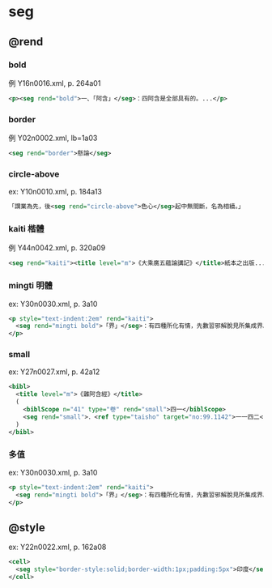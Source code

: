 # seg

## @rend

### bold

例 Y16n0016.xml, p. 264a01

```xml
<p><seg rend="bold">一、「阿含」</seg>：四阿含是全部具有的。...</p>
```

### border

例 Y02n0002.xml, lb=1a03

```xml
<seg rend="border">懸論</seg>
```

### circle-above

ex: Y10n0010.xml, p. 184a13

```xml
「謂業為先，後<seg rend="circle-above">色心</seg>起中無間斷，名為相續。」
```

### kaiti 楷體
例 Y44n0042.xml, p. 320a09
```xml
<seg rend="kaiti"><title level="m">《大乘廣五蘊論講記》</title>紙本之出版...</seg>
```

### mingti 明體
ex: Y30n0030.xml, p. 3a10
```xml
<p style="text-indent:2em" rend="kaiti">
  <seg rend="mingti bold">「界」</seg>：有四種所化有情，先數習邪解脫見所集成界。何等為四？....
</p>
```

### small

ex: Y27n0027.xml, p. 42a12

```xml
<bibl>
  <title level="m">《雜阿含經》</title>
  (
    <biblScope n="41" type="卷" rend="small">四一</biblScope>
    <seg rend="small">．<ref type="taisho" target="no:99.1142">一一四二</ref></seg>
  )
</bibl>
```

### 多值

ex: Y30n0030.xml, p. 3a10
```xml
<p style="text-indent:2em" rend="kaiti">
  <seg rend="mingti bold">「界」</seg>：有四種所化有情，先數習邪解脫見所集成界。何等為四？....
</p>
```

## @style
ex: Y22n0022.xml, p. 162a08
```xml
<cell>
  <seg style="border-style:solid;border-width:1px;padding:5px">印度</seg>
</cell>
```
